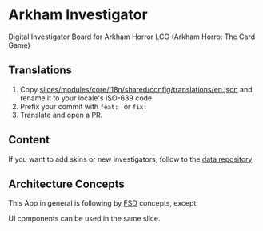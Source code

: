 # Arkham Investigator

Digital Investigator Board for Arkham Horror LCG (Arkham Horro: The Card Game)

## Translations

1. Copy [slices/modules/core/i18n/shared/config/translations/en.json](./slices/modules/core/i18n/shared/config/translations/en.json) and rename it to your locale's ISO-639 code.
2. Prefix your commit with `feat: ` or `fix: `
2. Translate and open a PR.

## Content

If you want to add skins or new investigators, follow to the [data repository](https://github.com/neizerth/ArkhamInvestigatorData)

## Architecture Concepts

This App in general is following by [FSD](https://github.com/feature-sliced) concepts, except:

   UI components can be used in the same slice. 